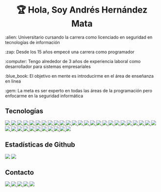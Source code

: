 <h1 align="center">🏆 Hola, Soy Andrés Hernández Mata</h1>
<p>:alien: Universitario cursando la carrera como licenciado en seguridad en tecnologías de información</p>
<p>:zap: Desde los 15 años empecé una carrera como programador</p>
<p>:computer: Tengo alrededor de 3 años de experiencia laboral como desarrollador para sistemas empresariales</p>
<p>:blue_book: El objetivo en mente es introducirme en el área de enseñanza en linea</p>
<p>:gem: La meta es ser experto en todas las áreas de la programación pero enfocarme en la seguridad informática</p>

## Tecnologías
<a href="#">
  <img src="https://img.shields.io/badge/Python-3776AB?style=for-the-badge&logo=python&logoColor=white" />
</a>
<a href="#">
  <img src="https://img.shields.io/badge/Java-ED8B00?style=for-the-badge&logo=java&logoColor=white" />
</a>
<a href="#">
  <img src="https://img.shields.io/badge/C%2B%2B-00599C?style=for-the-badge&logo=c%2B%2B&logoColor=white" />
</a>
<a href="#">
  <img src="https://img.shields.io/badge/JavaScript-F7DF1E?style=for-the-badge&logo=javascript&logoColor=black" />
</a>
<a href="#">
  <img src="https://img.shields.io/badge/TypeScript-007ACC?style=for-the-badge&logo=typescript&logoColor=white" />
</a>
<a href="#">
  <img src="https://img.shields.io/badge/PHP-777BB4?style=for-the-badge&logo=php&logoColor=white" />
</a>
<a href="#">
  <img src="https://img.shields.io/badge/MySQL-005C84?style=for-the-badge&logo=mysql&logoColor=white" />
</a>
<a href="#">
  <img src="https://img.shields.io/badge/Microsoft%20SQL%20Server-CC2927?style=for-the-badge&logo=microsoft%20sql%20server&logoColor=white" />
</a>
<a href="#">
  <img src="https://img.shields.io/badge/PostgreSQL-316192?style=for-the-badge&logo=postgresql&logoColor=white" />
</a>
<a href="#">
  <img src="https://img.shields.io/badge/SQLite-07405E?style=for-the-badge&logo=sqlite&logoColor=white" />
</a>
<a href="#">
  <img src="https://img.shields.io/badge/HTML-239120?style=for-the-badge&logo=html5&logoColor=white" />
</a>
<a href="#">
  <img src="https://img.shields.io/badge/Cordova-35434F?style=for-the-badge&logo=apache-cordova&logoColor=E8E8E8" />
</a>
<a href="#">
  <img src="https://img.shields.io/badge/Ionic-3880FF?style=for-the-badge&logo=ionic&logoColor=white" />
</a>
<a href="#">
  <img src="https://img.shields.io/badge/jQuery-0769AD?style=for-the-badge&logo=jquery&logoColor=white" />
</a>
<a href="#">
  <img src="https://img.shields.io/badge/Angular-DD0031?style=for-the-badge&logo=angular&logoColor=white" />
</a>
<a href="#">
  <img src="https://img.shields.io/badge/AngularJS-E23237?style=for-the-badge&logo=angularjs&logoColor=white" />
</a>
<a href="#">
  <img src="https://img.shields.io/badge/Bootstrap-563D7C?style=for-the-badge&logo=bootstrap&logoColor=white" />
</a>
<a href="#">
  <img src="https://img.shields.io/badge/Spring-6DB33F?style=for-the-badge&logo=spring&logoColor=white" />
</a>
<a href="#">
  <img src="https://img.shields.io/badge/Spring_Boot-F2F4F9?style=for-the-badge&logo=spring-boot" />
</a>
<a href="#">
  <img src="https://img.shields.io/badge/Django-092E20?style=for-the-badge&logo=django&logoColor=white" />
</a>
<a href="#">
  <img src="https://img.shields.io/badge/Flask-000000?style=for-the-badge&logo=flask&logoColor=white" />
</a>
<a href="#">
  <img src="https://img.shields.io/badge/Node.js-339933?style=for-the-badge&logo=nodedotjs&logoColor=white" />
</a>
<a href="#">
  <img src="https://img.shields.io/badge/npm-CB3837?style=for-the-badge&logo=npm&logoColor=white" />
</a>
<a href="#">
  <img src="https://img.shields.io/badge/PowerShell-5391FE?style=for-the-badge&logo=PowerShell&logoColor=white" />
</a>
<a href="#">
  <img src="https://img.shields.io/badge/Microsoft-666666?style=for-the-badge&logo=microsoft&logoColor=white" />
</a>
<a href="#">
  <img src="https://img.shields.io/badge/Selenium-43B02A?style=for-the-badge&logo=Selenium&logoColor=white" />
</a>
<a href="#">
  <img src="https://img.shields.io/badge/replit-667881?style=for-the-badge&logo=replit&logoColor=white" />
</a>
<a href="#">
  <img src="https://img.shields.io/badge/Google_chrome-4285F4?style=for-the-badge&logo=Google-chrome&logoColor=white" />
</a>
<a href="#">
  <img src="https://img.shields.io/badge/Windows-0078D6?style=for-the-badge&logo=windows&logoColor=white" />
</a>
<a href="#">
  <img src="https://img.shields.io/badge/Linux_Mint-87CF3E?style=for-the-badge&logo=linux-mint&logoColor=white" />
</a>
<a href="#">
  <img src="https://img.shields.io/badge/Apache-D22128?style=for-the-badge&logo=Apache&logoColor=white" />
</a>
<a href="#">
  <img src="https://img.shields.io/badge/apache_maven-C71A36?style=for-the-badge&logo=apachemaven&logoColor=white" />
</a>
<a href="#">
  <img src="https://img.shields.io/badge/Visual_Studio_Code-0078D4?style=for-the-badge&logo=visual%20studio%20code&logoColor=white" />
</a>
<a href="#">
  <img src="https://img.shields.io/badge/Microsoft_Office-D83B01?style=for-the-badge&logo=microsoft-office&logoColor=white" />
</a>
<a href="#">
  <img src="https://img.shields.io/badge/json-5E5C5C?style=for-the-badge&logo=json&logoColor=white" />
</a>
<a href="#">
  <img src="https://img.shields.io/badge/Markdown-000000?style=for-the-badge&logo=markdown&logoColor=white" />
</a>

## Estadísticas de Github
<img src="https://github-readme-stats.vercel.app/api?username=Andres-Hernandez-Mata&theme=default&show_icons=true&count_private=true&hide=issues&line_height=24"> 
<img src="https://github-readme-stats.vercel.app/api/top-langs/?username=Andres-Hernandez-Mata&layout=compact&theme=default">

## Contacto
<a href="https://www.youtube.com/channel/UCNTdFrAymidx-igGjBo2i8A">
  <img src="https://img.shields.io/badge/YouTube-FF0000?style=for-the-badge&logo=youtube&logoColor=white" />
</a>
<a href="https://www.udemy.com/user/andres-hernandez-mata/">
  <img src="https://img.shields.io/badge/Udemy-EC5252?style=for-the-badge&logo=Udemy&logoColor=white" />
</a>
<a href="https://www.facebook.com/hackeando.uanl.mx">
  <img src="https://img.shields.io/badge/Facebook-1877F2?style=for-the-badge&logo=facebook&logoColor=white" />
</a>
<a href="https://www.linkedin.com/in/andreshernandezmata/">
  <img src="https://img.shields.io/badge/linkedin-%230077B5.svg?&style=for-the-badge&logo=linkedin&logoColor=white" />
</a>
<a href="mailto:andreshernandezmta@gmail.com">
  <img src="https://img.shields.io/badge/Gmail-D14836?style=for-the-badge&logo=gmail&logoColor=white" />
</a>

<!---
Andres-Hernandez-Mata/Andres-Hernandez-Mata is a ✨ special ✨ repository because its `README.md` (this file) appears on your GitHub profile.
You can click the Preview link to take a look at your changes.
--->
